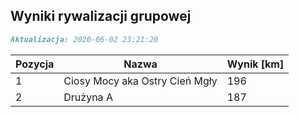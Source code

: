 ## Wyniki rywalizacji grupowej

```markdown
Aktualizacja: 2020-06-02 23:21:20
```

Pozycja | Nazwa | Wynik [km] |
------------ | -------------  | -------------
 1 |Ciosy Mocy aka Ostry Cień Mgły | 196 
 2 |Drużyna A | 187